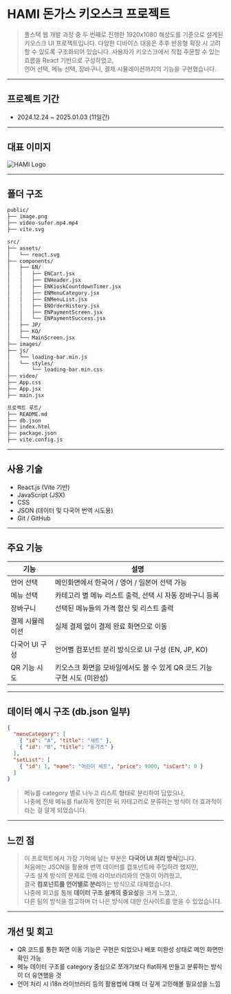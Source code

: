 # HAMI 돈가스 키오스크 프로젝트

> 풀스택 웹 개발 과정 중 두 번째로 진행한 1920x1080 해상도를 기준으로 설계된 키오스크 UI 프로젝트입니다.
> 다양한 디바이스 대응은 추후 반응형 확장 시 고려할 수 있도록 구조화되어 있습니다.
> 사용자가 키오스크에서 직접 주문할 수 있는 흐름을 React 기반으로 구성하였고,  
> 언어 선택, 메뉴 선택, 장바구니, 결제 시뮬레이션까지의 기능을 구현했습니다.

---

## 프로젝트 기간
- 2024.12.24 ~ 2025.01.03 (11일간)

---

## 대표 이미지

![HAMI Logo](./public/image.png)

---

## 폴더 구조

```txt
public/
├── image.png
├── video-sufer.mp4.mp4
├── vite.svg

src/
├── assets/
│   └── react.svg
├── components/
│   ├── EN/
│   │   ├── ENCart.jsx
│   │   ├── ENHeader.jsx
│   │   ├── ENKioskCountdownTimer.jsx
│   │   ├── ENMenuCategory.jsx
│   │   ├── ENMenuList.jsx
│   │   ├── ENOrderHistory.jsx
│   │   ├── ENPaymentScreen.jsx
│   │   └── ENPaymentSuccess.jsx
│   ├── JP/
│   ├── KO/
│   └── MainScreen.jsx
├── images/
├── js/
│   └── loading-bar.min.js
│   └── styles/
│       └── loading-bar.min.css
├── video/
├── App.css
├── App.jsx
├── main.jsx

프로젝트 루트/
├── README.md
├── db.json
├── index.html
├── package.json
├── vite.config.js
```
---

## 사용 기술

- React.js (Vite 기반)  
- JavaScript (JSX)  
- CSS  
- JSON (데이터 및 다국어 번역 시도용)  
- Git / GitHub

---

## 주요 기능

| 기능 | 설명 |
|------|------|
| 언어 선택 | 메인화면에서 한국어 / 영어 / 일본어 선택 가능 |
| 메뉴 선택 | 카테고리 별 메뉴 리스트 출력, 선택 시 자동 장바구니 등록 |
| 장바구니 | 선택된 메뉴들의 가격 합산 및 리스트 출력 |
| 결제 시뮬레이션 | 실제 결제 없이 결제 완료 화면으로 이동 |
| 다국어 UI 구성 | 언어별 컴포넌트 분리 방식으로 UI 구성 (EN, JP, KO) |
| QR 기능 시도 | 키오스크 화면을 모바일에서도 볼 수 있게 QR 코드 기능 구현 시도 (미완성) |

---

## 데이터 예시 구조 (db.json 일부)

```json
{
  "menuCategory": [
    { "id": "A", "title": "세트" },
    { "id": "B", "title": "돈가츠" }
  ],
  "setList": [
    { "id": 1, "name": "어린이 세트", "price": 9000, "isCart": 0 }
  ]
}
```

> 메뉴를 category 별로 나누고 리스트 형태로 분리하여 담았으나,  
> 나중에 전체 메뉴를 flat하게 정리한 뒤 카테고리로 분류하는 방식이 더 효과적이라는 걸 알게 되었습니다.

---

## 느낀 점

> 이 프로젝트에서 가장 기억에 남는 부분은 **다국어 UI 처리 방식**입니다.  
> 처음에는 JSON을 활용해 번역 데이터를 컴포넌트에 주입하려 했지만,  
> 구조 설계 방식의 문제로 인해 라이브러리와의 연동이 어려웠고,  
> 결국 **컴포넌트를 언어별로 분리**하는 방식으로 대체했습니다.  
> 나중에 회고를 통해 **데이터 구조 설계의 중요성**을 크게 느꼈고,  
> 다른 팀의 방식을 참고하며 더 나은 방식에 대한 인사이트를 얻을 수 있었습니다.

---

## 개선 및 회고

- QR 코드를 통한 화면 이동 기능은 구현은 되었으나 배포 미완성 상태로 메인 화면만 확인 가능  
- 메뉴 데이터 구조를 category 중심으로 쪼개기보다 flat하게 만들고 분류하는 방식이 더 유연했을 것  
- 언어 처리 시 i18n 라이브러리 등의 활용법에 대해 더 깊게 고민해볼 필요성을 느낌
